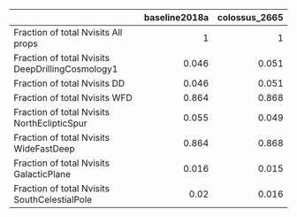 |                                                  |   baseline2018a |   colossus_2665 |
|:-------------------------------------------------|----------------:|----------------:|
| Fraction of total Nvisits All props              |           1     |           1     |
| Fraction of total Nvisits DeepDrillingCosmology1 |           0.046 |           0.051 |
| Fraction of total Nvisits DD                     |           0.046 |           0.051 |
| Fraction of total Nvisits WFD                    |           0.864 |           0.868 |
| Fraction of total Nvisits NorthEclipticSpur      |           0.055 |           0.049 |
| Fraction of total Nvisits WideFastDeep           |           0.864 |           0.868 |
| Fraction of total Nvisits GalacticPlane          |           0.016 |           0.015 |
| Fraction of total Nvisits SouthCelestialPole     |           0.02  |           0.016 |
